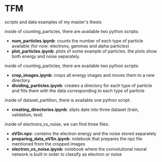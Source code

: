 # TFM
scripts and data examples of my master's thesis

inside of counting_particles, there are available two python scripts:
- **num_particles.ipynb**: counts the number of each type of particle available (for now: electrons, gammas and alpha particles)
- **plot_particles.ipynb**: plots of some example of particles. the plots show both energy and noise separately. 

inside of counting_particles, there are available two python scripts:
- **crop_images.ipynb**: crops all energy images and moves them to a new directory.
- **dividing_particles.ipynb**: creates a directory for each type of particle and fills them with the data corresponding to each type of particle

inside of dataset_partition, there is available one python script:
- **creating_directories.ipynb**: slipts date into three dataset (train, validation, test)

inside of electrons_vs_noise, we can find three files:
- **eVSn.npz**: contains the electron energy and the noise stored separately
- **preparing_data_eVSn.ipynb**: notebook that prepares the npz file mentioned from the cropped images
- **electron_vs_noise.ipynb**: notebook where the convolutional neural network is built in order to classify as electron or noise
